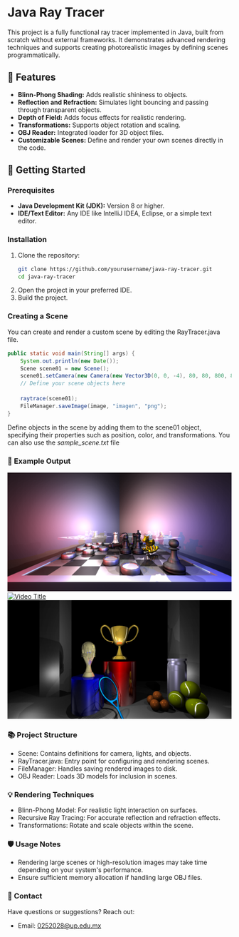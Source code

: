 # Java Ray Tracer

This project is a fully functional ray tracer implemented in Java, built from scratch without external frameworks. It demonstrates advanced rendering techniques and supports creating photorealistic images by defining scenes programmatically.

## 🌟 Features
- **Blinn-Phong Shading:** Adds realistic shininess to objects.
- **Reflection and Refraction:** Simulates light bouncing and passing through transparent objects.
- **Depth of Field:** Adds focus effects for realistic rendering.
- **Transformations:** Supports object rotation and scaling.
- **OBJ Reader:** Integrated loader for 3D object files.
- **Customizable Scenes:** Define and render your own scenes directly in the code.

## 🚀 Getting Started

### Prerequisites
- **Java Development Kit (JDK):** Version 8 or higher.
- **IDE/Text Editor:** Any IDE like IntelliJ IDEA, Eclipse, or a simple text editor.

### Installation
1. Clone the repository:
   ```bash
   git clone https://github.com/yourusername/java-ray-tracer.git
   cd java-ray-tracer
2. Open the project in your preferred IDE.
3. Build the project.

### Creating a Scene
You can create and render a custom scene by editing the RayTracer.java file.

```java
public static void main(String[] args) {
    System.out.println(new Date());
    Scene scene01 = new Scene();
    scene01.setCamera(new Camera(new Vector3D(0, 0, -4), 80, 80, 800, 800, 2, 60));
    // Define your scene objects here

    raytrace(scene01);
    FileManager.saveImage(image, "imagen", "png");
}
```

Define objects in the scene by adding them to the scene01 object, specifying their properties such as position, color, and transformations.
You can also use the *sample_scene.txt* file

### 🎨 Example Output
![Rendered Scene Example](./assets/Render1.png)
[![Video Title](https://img.youtube.com/vi/Nh4iuYeb88w/0.jpg)](https://www.youtube.com/watch?v=Nh4iuYeb88w)
![Rendered Scene Example](./assets/Render2.png)

### 📚 Project Structure
- Scene: Contains definitions for camera, lights, and objects.
- RayTracer.java: Entry point for configuring and rendering scenes.
- FileManager: Handles saving rendered images to disk.
- OBJ Reader: Loads 3D models for inclusion in scenes.

### 💡 Rendering Techniques
- Blinn-Phong Model: For realistic light interaction on surfaces.
- Recursive Ray Tracing: For accurate reflection and refraction effects.
- Transformations: Rotate and scale objects within the scene.

### 🛡️ Usage Notes
- Rendering large scenes or high-resolution images may take time depending on your system's performance.
- Ensure sufficient memory allocation if handling large OBJ files.

### 📧 Contact
Have questions or suggestions? Reach out:
- Email: 0252028@up.edu.mx
  
